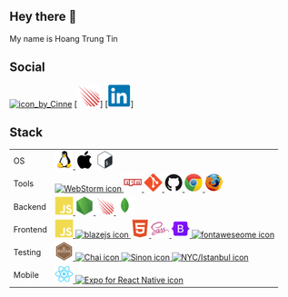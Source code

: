 ## Hey there 👋

My name is Hoang Trung Tin 



## Social

[<img src='![image](https://github.com/cinne2611/cinne2611/assets/106093804/39164e2f-0441-4eb4-8205-5f92c1199a4e)
' alt='icon_by_Cinne' height='40'>](link='')
[<img src='https://raw.githubusercontent.com/devicons/devicon/master/icons/meteor/meteor-plain.svg' alt='icon_by_Cinne' height='40'>]
[<img src='https://raw.githubusercontent.com/devicons/devicon/master/icons/linkedin/linkedin-original.svg' alt='icon_by_Cinne' height='40'>]



## Stack

<table>
<tbody>
<tr>
    <td>OS</td>
    <td>
        <a href="https://xubuntu.org/" title="Linux / Xubuntu">
            <img src='https://raw.githubusercontent.com/devicons/devicon/master/icons/linux/linux-original.svg' alt='Linux Xubuntu' height='32'>
        </a>
        <img src='https://raw.githubusercontent.com/devicons/devicon/master/icons/apple/apple-original.svg' alt='MacOS' height='32'>
        <a href="https://github.com/zsh-users/zsh" title="zsh with oh-my-zsh">
            <img src='https://raw.githubusercontent.com/devicons/devicon/master/icons/bash/bash-original.svg' alt='Linux Xubuntu' height='32'>
        </a>
    </td>
</tr>
<tr>
    <td>Tools</td>
    <td>
        <a href="https://www.jetbrains.com/webstorm/" title="WebStorm">
            <img src='https://cdn.jsdelivr.net/npm/simple-icons@3.0.1/icons/webstorm.svg' alt='WebStorm icon' height='32'>
        </a>
        <a href="https://npmjs.com" title="npm">
            <img src='https://raw.githubusercontent.com/devicons/devicon/master/icons/npm/npm-original-wordmark.svg' alt='NPM Icon' height='32'>
        </a>
        <a href="https://git-scm.org" title="git">
            <img src='https://raw.githubusercontent.com/devicons/devicon/master/icons/git/git-original.svg' alt='git icon' height='32'>
        </a>
        <a href="https://github.com" title="GitHub">
            <img src='https://raw.githubusercontent.com/devicons/devicon/master/icons/github/github-original.svg' alt='GitHub icon' height='32'>
        </a>
        <a href="https://www.google.com/chrome/" title="Chrome">
            <img src='https://raw.githubusercontent.com/devicons/devicon/master/icons/chrome/chrome-original.svg' alt='Chrome Icon' height='32'>
        </a>
        <a href="https://mozilla.org/firefox/" title="Firefox">
            <img src='https://raw.githubusercontent.com/devicons/devicon/master/icons/firefox/firefox-original.svg' alt='Firefox icon' height='32'>
        </a>
    </td>
</tr>
<tr>
    <td>Backend</td>
    <td>
        <a href="https://developer.mozilla.org/en-US/docs/Web/JavaScript" title="JavaScript">
            <img src='https://raw.githubusercontent.com/devicons/devicon/master/icons/javascript/javascript-plain.svg' alt='javascript icon' height='32'>
        </a>        
        <a href="https://nodejs.org/" title="NodeJs">
            <img src='https://raw.githubusercontent.com/devicons/devicon/master/icons/nodejs/nodejs-original.svg' alt='NodeJs icon' height='32'>
        </a>        
        <a href="https://meteor.com/" title="Meteor">
            <img src='https://raw.githubusercontent.com/devicons/devicon/master/icons/meteor/meteor-original.svg' alt='Meteor icon' height='32'>
        </a>
        <a href="https://mongodb.com/" title="MongoDB">
            <img src='https://raw.githubusercontent.com/devicons/devicon/master/icons/mongodb/mongodb-original.svg' alt='MongoDB icon' height='32'>
        </a>
    </td>
</tr>
<tr>
    <td>Frontend</td>
    <td>
        <a href="https://developer.mozilla.org/en-US/docs/Web/JavaScript" title="JavaScript">
            <img src='https://raw.githubusercontent.com/devicons/devicon/master/icons/javascript/javascript-plain.svg' alt='javascript' height='32'>
        </a>
        <a href="https://blazejs.org" title="Blaze JS">
            <img src='https://cdn.rawgit.com/meteor/blaze/master/images/logo.svg' alt='blazejs icon' height='32'>
        </a>
        <a href="https://developer.mozilla.org/en-US/docs/Glossary/HTML5" title="HTML 5">
            <img src='https://raw.githubusercontent.com/devicons/devicon/master/icons/html5/html5-plain.svg' alt='HTML Icon' height='32'>
        </a>
        <a href="https://sass-lang.com/" title="SASS/SCSS">
            <img src='https://raw.githubusercontent.com/devicons/devicon/master/icons/sass/sass-original.svg' alt='SASS Icon' height='32'>
        </a>
        <a href="https://getbootstrap.com" title="Bootstrap 4 and 5">
            <img src='https://raw.githubusercontent.com/devicons/devicon/master/icons/bootstrap/bootstrap-original.svg' alt='Bootstrap Icon' height='32'>
        </a>
        <a href="https://fontawesome.com" title="Fontawesome 5 and 6">
            <img src='https://cdn.jsdelivr.net/npm/simple-icons@3.0.1/icons/fontawesome.svg' alt='fontaweseome icon' height='32'>
        </a>
    </td>
</tr>
<tr>
    <td>Testing</td>
    <td>
        <a href="https://mochajs.org/" title="Mocha">
            <img src='https://raw.githubusercontent.com/devicons/devicon/master/icons/mocha/mocha-plain.svg' alt='Mocha icon' height='32'>
        </a>
        <a href="https://www.chaijs.com" title="Chai">
            <img src='http://chaijs.com/img/chai-logo.png' alt='Chai icon' height='32'>
        </a>
        <a href="https://www.sinonjs.org" title="Sinon">
            <img src='https://sinonjs.org/assets/images/logo.png' alt='Sinon icon' height='32'>
        </a>
        <a href="https://istanbul.js.org/" title="NYC/Istanbul">
            <img src='https://avatars.githubusercontent.com/u/13523395?s=200&v=4' alt='NYC/Istanbul icon' height='32'>
        </a>
    </td>
</tr>
<tr>
    <td>Mobile</td>
    <td>
        <a href="https://reactnative.dev/" title="React Native">
            <img src='https://raw.githubusercontent.com/devicons/devicon/master/icons/react/react-original.svg' alt='React Native icon' height='32'>
        </a>
        <a href="https://expo.dev/" title="Expo for React Native">
            <img src='https://github.com/expo/expo/raw/main/.github/resources/banner.png' alt='Expo for React Native icon' height='32'>
        </a>
    </td>
</tr>
</tbody>
</table>


